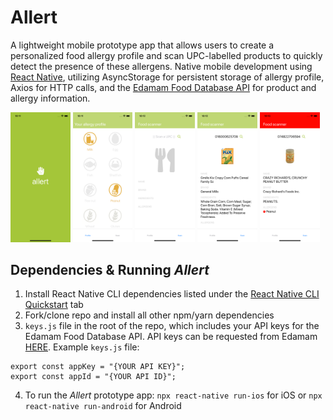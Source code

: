 # Allert

A lightweight mobile prototype app that allows users to create a personalized food allergy profile and scan UPC-labelled products to quickly detect the presence of these allergens. Native mobile development using [React Native](https://facebook.github.io/react-native/), utilizing AsyncStorage for persistent storage of allergy profile, Axios for HTTP calls, and the [Edamam Food Database API](https://developer.edamam.com/food-database-api) for product and allergy information.

<img src="./readme/Simulator-01-Splash.png" alt="Allert splash screen" title="Splash" width="19%"/> <img src="./readme/Simulator-02-Profile.png" alt="Allert profile screen" title="Profile" width="19%"/> <img src="./readme/Simulator-03-Scan.png" alt="Allert scan screen" title="Scan" width="19%"/> <img src="./readme/Simulator-04-Product-OK.png" alt="Allert product ok screen" title="Product OK" width="19%"/> <img src="./readme/Simulator-05-Product-NOT-OK.png" alt="Allert product not ok screen" title="Product Not OK" width="19%"/>

## Dependencies & Running _Allert_
1. Install React Native CLI dependencies listed under the [React Native CLI Quickstart](https://facebook.github.io/react-native/docs/getting-started) tab
2. Fork/clone repo and install all other npm/yarn dependencies
3. `keys.js` file in the root of the repo, which includes your API keys for the Edamam Food Database API. API keys can be requested from Edamam [HERE](https://developer.edamam.com/food-database-api). Example `keys.js` file:
```
export const appKey = "{YOUR API KEY}";
export const appId = "{YOUR API ID}";

```
4. To run the _Allert_ prototype app: `npx react-native run-ios` for iOS or `npx react-native run-android` for Android
